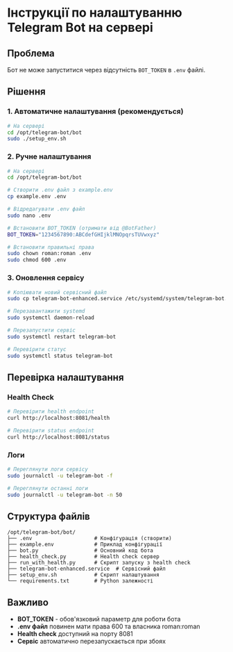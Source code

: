 # Інструкції по налаштуванню Telegram Bot на сервері

## Проблема
Бот не може запуститися через відсутність `BOT_TOKEN` в `.env` файлі.

## Рішення

### 1. Автоматичне налаштування (рекомендується)
```bash
# На сервері
cd /opt/telegram-bot/bot
sudo ./setup_env.sh
```

### 2. Ручне налаштування
```bash
# На сервері
cd /opt/telegram-bot/bot

# Створити .env файл з example.env
cp example.env .env

# Відредагувати .env файл
sudo nano .env

# Встановити BOT_TOKEN (отримати від @BotFather)
BOT_TOKEN="1234567890:ABCdefGHIjklMNOpqrsTUVwxyz"

# Встановити правильні права
sudo chown roman:roman .env
sudo chmod 600 .env
```

### 3. Оновлення сервісу
```bash
# Копіювати новий сервісний файл
sudo cp telegram-bot-enhanced.service /etc/systemd/system/telegram-bot.service

# Перезавантажити systemd
sudo systemctl daemon-reload

# Перезапустити сервіс
sudo systemctl restart telegram-bot

# Перевірити статус
sudo systemctl status telegram-bot
```

## Перевірка налаштування

### Health Check
```bash
# Перевірити health endpoint
curl http://localhost:8081/health

# Перевірити status endpoint
curl http://localhost:8081/status
```

### Логи
```bash
# Переглянути логи сервісу
sudo journalctl -u telegram-bot -f

# Переглянути останні логи
sudo journalctl -u telegram-bot -n 50
```

## Структура файлів
```
/opt/telegram-bot/bot/
├── .env                    # Конфігурація (створити)
├── example.env             # Приклад конфігурації
├── bot.py                  # Основний код бота
├── health_check.py         # Health check сервер
├── run_with_health.py      # Скрипт запуску з health check
├── telegram-bot-enhanced.service  # Сервісний файл
├── setup_env.sh            # Скрипт налаштування
└── requirements.txt        # Python залежності
```

## Важливо
- **BOT_TOKEN** - обов'язковий параметр для роботи бота
- **.env файл** повинен мати права 600 та власника roman:roman
- **Health check** доступний на порту 8081
- **Сервіс** автоматично перезапускається при збоях

